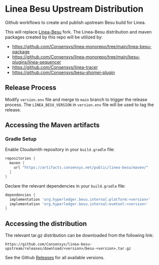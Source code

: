 # Linea Besu Upstream Distribution
Github workflows to create and publish upstream Besu build for Linea.

This will replace [Linea-Besu](https://github.com/consensys/linea-besu) fork. The Linea-Besu distribution and maven packages created by this repo will be utilized by:
- https://github.com/Consensys/linea-monorepo/tree/main/linea-besu-package
- https://github.com/Consensys/linea-monorepo/tree/main/besu-plugins/linea-sequencer
- https://github.com/Consensys/linea-tracer
- https://github.com/Consensys/besu-shomei-plugin

## Release Process
Modify `version.env` file and merge to `main` branch to trigger the release process.
The `LINEA_BESU_VERSION` in `version.env` file will be used to tag the release.

## Accessing the Maven artifacts

### Gradle Setup
Enable Cloudsmith repository in your `build.gradle` file:
```groovy
repositories {
  maven {
    url "https://artifacts.consensys.net/public/linea-besu/maven/"
  }
}
```

Declare the relevant dependencies in your `build.gradle` file:
```groovy
dependencies {
  implementation 'org.hyperledger.besu.internal:platform:<version>'
  implementation 'org.hyperledger.besu.internal:evmtool:<version>'
}
```

## Accessing the distribution
The relevant tar.gz distribution can be downloaded from the following link:
```
https://github.com/Consensys/linea-besu-upstream/releases/download/<version>/besu-<version>.tar.gz
```

See the Github [Releases](https://github.com/Consensys/linea-besu-upstream/releases) for all available versions.